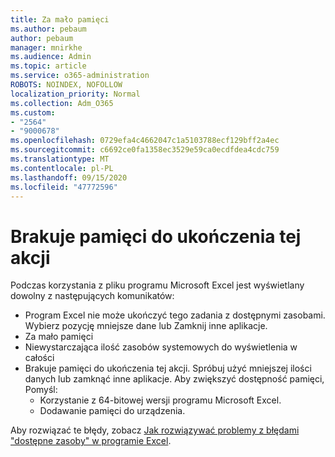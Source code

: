 ```yaml
---
title: Za mało pamięci
ms.author: pebaum
author: pebaum
manager: mnirkhe
ms.audience: Admin
ms.topic: article
ms.service: o365-administration
ROBOTS: NOINDEX, NOFOLLOW
localization_priority: Normal
ms.collection: Adm_O365
ms.custom:
- "2564"
- "9000678"
ms.openlocfilehash: 0729efa4c4662047c1a5103788ecf129bff2a4ec
ms.sourcegitcommit: c6692ce0fa1358ec3529e59ca0ecdfdea4cdc759
ms.translationtype: MT
ms.contentlocale: pl-PL
ms.lasthandoff: 09/15/2020
ms.locfileid: "47772596"
---
```

# <a name="there-isnt-enough-memory-to-complete-this-action"></a>Brakuje pamięci do ukończenia tej akcji

Podczas korzystania z pliku programu Microsoft Excel jest wyświetlany dowolny z następujących komunikatów:

- Program Excel nie może ukończyć tego zadania z dostępnymi zasobami. Wybierz pozycję mniejsze dane lub Zamknij inne aplikacje.
- Za mało pamięci
- Niewystarczająca ilość zasobów systemowych do wyświetlenia w całości
- Brakuje pamięci do ukończenia tej akcji. Spróbuj użyć mniejszej ilości danych lub zamknąć inne aplikacje. Aby zwiększyć dostępność pamięci, Pomyśl: 
    - Korzystanie z 64-bitowej wersji programu Microsoft Excel.
    - Dodawanie pamięci do urządzenia.

Aby rozwiązać te błędy, zobacz [Jak rozwiązywać problemy z błędami "dostępne zasoby" w programie Excel](https://docs.microsoft.com/office/troubleshoot/excel/available-resources-errors).